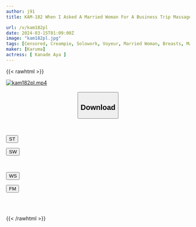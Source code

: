 ```yaml
---
author: j91
title: KAM-182 When I Asked A Married Woman For A Business Trip Massage To Cry, "I Won't Tell The Store..." The Whole Story Of How She Let Me Have Sex [10 Voyeur Cameras] Aya Hananasade

url: /v/kam182pl
date: 2024-03-15T01:09:00Z
image: "kam182pl.jpg"
tags: [Censored, Creampie, Solowork, Voyeur, Married Woman, Breasts, Mature Woman	]
maker: [Karuma]
actress: [ Kanade Aya ]
---
```



{{< rawhtml >}}

<div class="video" data-videoid="dkxrRYoaqKFkmjj">
    <a href="javascript:;">
        <img src="/v/kam182pl/kam182pl.jpg" width="WIDTH" height="HEIGHT" alt="kam182pl.mp4" loading="lazy">
    </a>
</div>

<script type="text/javascript" src="https://j91.asia/asset/on-demand-st.js"></script>

<br>
  <link rel="stylesheet" href="https://j91.asia/asset/bs5.css">
  
  <center>
  <button class="btn btn-primary" type="button" data-bs-toggle="collapse" data-bs-target=".multi-collapse" aria-expanded="false" aria-controls="multiCollapseExample1 multiCollapseExample2"><h2>Download</h2></button></center>
</p>
<div class="row">
  <div class="col">
    <div class="collapse multi-collapse" id="multiCollapseExample1">
      <div class="card card-body">
	      	      <br>
<div class="buttons">  
<p><a href="https://streamtape.to/v/dkxrRYoaqKFkmjj" target="_blank"><button class="btn-hover color-3"><i class="fa fa-download"></i> ST</button></a></p>
<p><a href="https://cdnwish.com/6zlug70dbfc0" target="_blank"><button class="btn-hover color-2"><i class="fa fa-download"></i> SW</button></a></p></div>
    </div>
  </div>
</div>
  <div class="col">
    <div class="collapse multi-collapse" id="multiCollapseExample2">
      <div class="card card-body">
	      <br>
<div class="buttons">
<p><a href="javascript:;"><button class="btn-hover color-9"><i class="fa fa-download"></i> WS</button></a></p>
<p><a href="https://filemoon.sx/d/8lo9268portp"><button class="btn-hover color-8"><i class="fa fa-download"></i> FM</button></a></p></div>
<br><br>
      </div>
    </div>
  </div>
</div>

{{< /rawhtml >}}